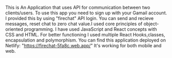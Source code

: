 This is An Application that uses API for communication between two clients/users. To use this app you need to sign up with your Gamail account. I provided this by using "firechat" API login. You can send and recieve messages, reset chat to zero chat value.I used core principles of object-oriented programming. I have used JavaScript and React concepts with CSS and HTML. For better functioning I used multiple React Hooks,classes, encapsulation and polymorphism. You can find this application deployed on Netlify: "https://firechat-5fa8c.web.app/" It's working for both mobile and web.
